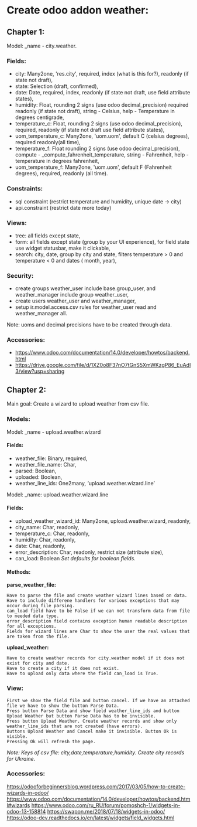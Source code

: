 # Create odoo addon weather:
## Chapter 1:
Model: _name - city.weather.
		
### Fields:
* city: Many2one,  'res.city', required, index (what is this for?), readonly (if state not draft),
* state: Selection (draft, confirmed),
* date: Date, required, index, readonly (if state not draft, use field attribute states),
* humidity: Float, rounding 2 signs (use odoo decimal_precision) required readonly (if state not draft), string - Celsius, help - Temperature in degrees centigrade,
* temperature_с: Float, rounding 2 signs (use odoo decimal_precision), required, readonly (if state not draft use field attribute states),
* uom_temperature_c: Many2one, 'uom.uom', default C (celsius degrees),  required readonly(all time),
* temperature_f: Float rounding 2 signs (use odoo decimal_precision),  compute - _compute_fahrenheit_temperature, string - Fahrenheit, help - temperature in degrees fahrenheit,
* uom_temperature_f: Many2one, 'uom.uom', default F (Fahrenheit degrees), required, readonly (all time).

### Constraints:
* sql constraint (restrict temperature and humidity, unique date -> city)
* api.constraint (restrict date more today)

### Views:
* tree: all fields except state,
* form: all fields except state (group by your UI experience), for field state use widget statusbar, make it clickable,
* search: city, date, group by city and state, filters temperature > 0 and temperature < 0 and dates ( month, year),

### Security:
* create groups weather_user include base.group_user, and  weather_manager include group weather_user,
* create users weather_user and weather_manager,
* setup ir.model.access.csv rules for weather_user read and weather_manager all.

Note: uoms and decimal precisions have to be created through data.

### Accessories: 
* https://www.odoo.com/documentation/14.0/developer/howtos/backend.html
* https://drive.google.com/file/d/1XZ0o8F37nO7tGnS5XmWKzgP86_EuAdI3/view?usp=sharing


## Chapter 2:
Main goal: Create a wizard to upload weather from csv file.

### Models:
Model: _name - upload.weather.wizard

#### Fields: 
* weather_file: Binary, required,
* weather_file_name: Char,
* parsed: Boolean,
* uploaded: Boolean,
* weather_line_ids: One2many, ‘upload.weather.wizard.line’


Model: _name: upload.weather.wizard.line
	
#### Fields:
* upload_weather_wizard_id: Many2one, upload.weather.wizard, readonly,
* city_name: Char, readonly,
* temperature_c: Char, readonly,
* humidity: Char, readonly,
* date: Char, readonly,
* error_description: Char, readonly, restrict size (attribute size),
* can_load: Boolean
_Set defaults for boolean fields._
	
#### Methods:
**parse_weather_file:**

    Have to parse the file and create weather wizard lines based on data.
    Have to include differenе handlers for various exceptions that may occur during file parsing.
    can_load field have to be False if we can not transform data from file to needed data type.
    error_description field contains exception human readable description for all exceptions.
    Fields for wizard lines are Char to show the user the real values that are taken from the file.
**upload_weather:**

    Have to create weather records for city.weather model if it does not exist for city and date.
    Have to create a city if it does not exist.
    Have to upload only data where the field can_load is True.
	
### View:
    First we show the field file and button cancel. If we have an attached file we have to show the button Parse Data.
    Press button Parse Data and show field weather_line_ids and button Upload Weather but button Parse Data has to be invisible. 
    Press button Upload Weather. Create weather records and show only weather_line_ids that are not created (have errors).
    Buttons Upload Weather and Cancel make it invisible. Button Ok is visible.
    Pressing Ok will refresh the page.

_Note: Keys of csv file: city,date,temperature,humidity. Create city records for Ukraine._

### Accessories:
https://odooforbeginnersblog.wordpress.com/2017/03/05/how-to-create-wizards-in-odoo/
https://www.odoo.com/documentation/14.0/developer/howtos/backend.html#wizards
https://www.odoo.com/ru_RU/forum/pomoshch-1/widgets-in-odoo-13-158814
https://swapon.me/2018/07/18/widgets-in-odoo/
https://odoo-dev.readthedocs.io/en/latest/widgets/field_widgets.html
